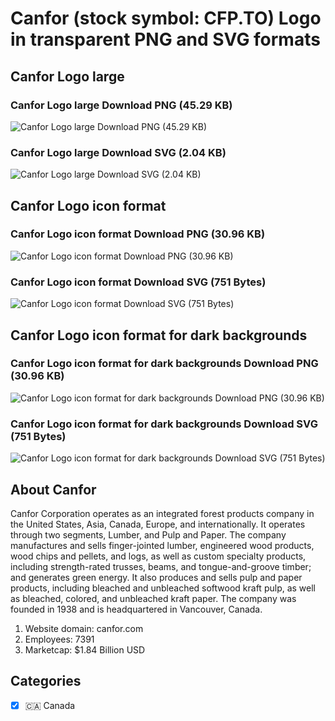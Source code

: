 # Canfor (stock symbol: CFP.TO) Logo in transparent PNG and SVG formats

## Canfor Logo large

### Canfor Logo large Download PNG (45.29 KB)

![Canfor Logo large Download PNG (45.29 KB)](/img/orig/CFP.TO_BIG-cb551f50.png)

### Canfor Logo large Download SVG (2.04 KB)

![Canfor Logo large Download SVG (2.04 KB)](/img/orig/CFP.TO_BIG-95d104d2.svg)

## Canfor Logo icon format

### Canfor Logo icon format Download PNG (30.96 KB)

![Canfor Logo icon format Download PNG (30.96 KB)](/img/orig/CFP.TO-950a069c.png)

### Canfor Logo icon format Download SVG (751 Bytes)

![Canfor Logo icon format Download SVG (751 Bytes)](/img/orig/CFP.TO-3cf55f36.svg)

## Canfor Logo icon format for dark backgrounds

### Canfor Logo icon format for dark backgrounds Download PNG (30.96 KB)

![Canfor Logo icon format for dark backgrounds Download PNG (30.96 KB)](/img/orig/CFP.TO.D-c5d646cb.png)

### Canfor Logo icon format for dark backgrounds Download SVG (751 Bytes)

![Canfor Logo icon format for dark backgrounds Download SVG (751 Bytes)](/img/orig/CFP.TO.D-cffe8058.svg)

## About Canfor

Canfor Corporation operates as an integrated forest products company in the United States, Asia, Canada, Europe, and internationally. It operates through two segments, Lumber, and Pulp and Paper. The company manufactures and sells finger-jointed lumber, engineered wood products, wood chips and pellets, and logs, as well as custom specialty products, including strength-rated trusses, beams, and tongue-and-groove timber; and generates green energy. It also produces and sells pulp and paper products, including bleached and unbleached softwood kraft pulp, as well as bleached, colored, and unbleached kraft paper. The company was founded in 1938 and is headquartered in Vancouver, Canada.

1. Website domain: canfor.com
2. Employees: 7391
3. Marketcap: $1.84 Billion USD


## Categories
- [x] 🇨🇦 Canada
